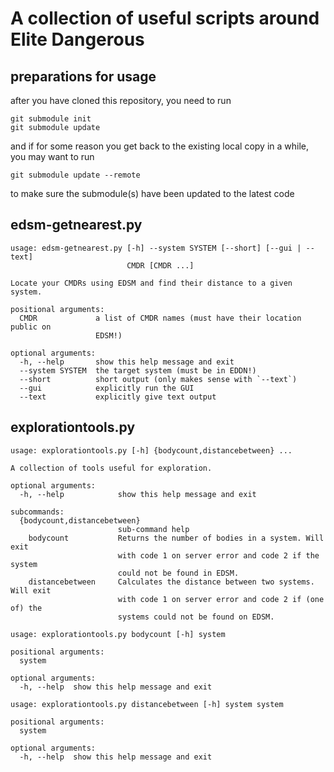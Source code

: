 # A collection of useful scripts around Elite Dangerous #

## preparations for usage

after you have cloned this repository, you need to run

```
git submodule init
git submodule update
```

and if for some reason you get back to the existing local copy in a while, you may want to run

```
git submodule update --remote
```

to make sure the submodule(s) have been updated to the latest code

## edsm-getnearest.py ##

```
usage: edsm-getnearest.py [-h] --system SYSTEM [--short] [--gui | --text]
                          CMDR [CMDR ...]

Locate your CMDRs using EDSM and find their distance to a given system.

positional arguments:
  CMDR             a list of CMDR names (must have their location public on
                   EDSM!)

optional arguments:
  -h, --help       show this help message and exit
  --system SYSTEM  the target system (must be in EDDN!)
  --short          short output (only makes sense with `--text`)
  --gui            explicitly run the GUI
  --text           explicitly give text output
```

## explorationtools.py ##

```
usage: explorationtools.py [-h] {bodycount,distancebetween} ...

A collection of tools useful for exploration.

optional arguments:
  -h, --help            show this help message and exit

subcommands:
  {bodycount,distancebetween}
                        sub-command help
    bodycount           Returns the number of bodies in a system. Will exit
                        with code 1 on server error and code 2 if the system
                        could not be found in EDSM.
	distancebetween     Calculates the distance between two systems. Will exit
                        with code 1 on server error and code 2 if (one of) the
						systems could not be found on EDSM.
```

```
usage: explorationtools.py bodycount [-h] system

positional arguments:
  system

optional arguments:
  -h, --help  show this help message and exit
```

```
usage: explorationtools.py distancebetween [-h] system system

positional arguments:
  system

optional arguments:
  -h, --help  show this help message and exit
```
